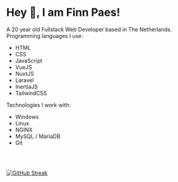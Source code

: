 <h1>Hey 👋, I am Finn Paes!</h1>
<p>A 20 year old Fullstack Web Developer based in The Netherlands.<br>Programming languages I use:</p>
<ul>
  <li>HTML</li>
  <li>CSS</li>
  <li>JavaScript</li>
  <li>VueJS</li>
  <li>NuxtJS</li>
  <li>Laravel</li>
  <li>InertiaJS</li>
  <li>TailwindCSS</li>
</ul>

<p>Technologies I work with:</p>
<ul>
  <li>Windows</li>
  <li>Linux</li>
  <li>NGINX</li>
  <li>MySQL / MariaDB</li>
  <li>Git</li>
</ul>

<br><br>

[![GitHub Streak](http://github-readme-streak-stats.herokuapp.com?user=FinnPaes&theme=black-ice&date_format=j%2Fn%5B%2FY%5D)](https://git.io/streak-stats)
